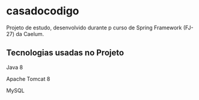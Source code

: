 # casadocodigo
Projeto de estudo, desenvolvido durante p curso de Spring Framework (FJ-27) da Caelum.

## Tecnologias usadas no Projeto

<p>Java 8</p>
<p>Apache Tomcat 8</p>
<p>MySQL</p>
